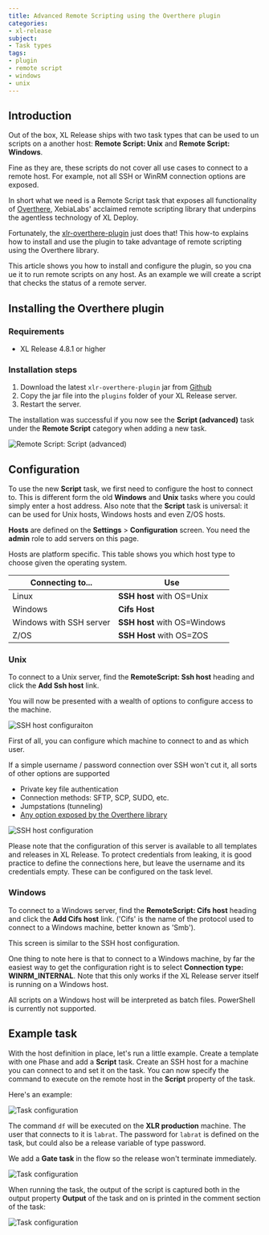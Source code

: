 ```yaml
---
title: Advanced Remote Scripting using the Overthere plugin
categories:
- xl-release
subject:
- Task types
tags:
- plugin
- remote script
- windows
- unix
---
```


## Introduction

Out of the box, XL Release ships with two task types that can be used to un scripts on a another host: **Remote Script: Unix** and **Remote Script: Windows**.

Fine as they are, these scripts do not cover all use cases to connect to a remote host. For example, not all SSH or WinRM connection options are exposed.

In short what we need is a Remote Script task that exposes all functionality of [Overthere](https://github.com/xebialabs/overthere), XebiaLabs' acclaimed remote scripting library that underpins the agentless technology of XL Deploy.

Fortunately, the [xlr-overthere-plugin](https://github.com/xebialabs/xlr-overthere-plugin) just does that! This how-to explains how to install and use the plugin to take advantage of remote scripting using the Overthere library.

This article shows you how to install and configure the plugin, so you cna ue it to run remote scripts on any host. As an example we will create a script that checks the status of a remote server.

## Installing the Overthere plugin

### Requirements
 * XL Release 4.8.1 or higher

### Installation steps
1. Download the latest `xlr-overthere-plugin` jar from [Github](https://github.com/xebialabs/xlr-overthere-plugin/releases) 
2. Copy the jar file into the `plugins` folder of your XL Release server.
3. Restart the server.

The installation was successful if you now see the **Script (advanced)** task under the **Remote Script** category when adding a new task.

![Remote Script: Script (advanced)](../images/xlr-overthere-plugin/add-task.png)

## Configuration

To use the new **Script** task, we first need to configure the host to connect to. This is different form the old **Windows** and **Unix** tasks where you could simply enter a host address. Also note that the **Script** task is universal: it can be used for Unix hosts, Windows hosts and even Z/OS hosts.

**Hosts** are defined on the **Settings** > **Configuration** screen. You need the **admin** role to add servers on this page. 

Hosts are platform specific. This table shows you which host type to choose given the operating system.

| Connecting to...        | Use                          |
|-------------------------|------------------------------|
| Linux                   | **SSH host** with OS=Unix    |
| Windows                 | **Cifs Host**                |
| Windows with SSH server | **SSH host** with OS=Windows |
| Z/OS                    | **SSH Host** with OS=ZOS     |

### Unix

To connect to a Unix server, find the **RemoteScript: Ssh host** heading and click the **Add Ssh host** link.

You will now be presented with a wealth of options to configure access to the machine.

![SSH host configuraiton](../images/xlr-overthere-plugin/ssh-configuration.png)

First of all, you can configure which machine to connect to and as which user. 

If a simple username / password connection over SSH won't cut it, all sorts of other options are supported

* Private key file authentication
* Connection methods: SFTP, SCP, SUDO, etc.
* Jumpstations (tunneling)
* [Any option exposed by the Overthere library](https://github.com/xebialabs/overthere#common-connection-options)

![SSH host configuration](../images/xlr-overthere-plugin/ssh-configuration-advanced.png)

Please note that the configuration of this server is available to all templates and releases in XL Release. To protect credentials from leaking, it is good practice to define the connections here, but leave the username and its credentials empty. These can be configured on the task level.


### Windows

To connect to a Windows server, find the **RemoteScript: Cifs host** heading and click the **Add Cifs host** link. ('Cifs' is the name of the protocol used to connect to a Windows machine, better known as 'Smb').

This screen is similar to the SSH host configuration.

One thing to note here is that to connect to a Windows machine, by far the easiest way to get the configuration right is to select **Connection type: WINRM_INTERNAL**. Note that this only works if the XL Release server itself is running on a Windows host.

All scripts on a Windows host will be interpreted as batch files. PowerShell is currently not supported. 

## Example task

With the host definition in place, let's run a little example. Create a template with one Phase and add a **Script** task. Create an SSH host for a machine you can connect to and set it on the task. You can now specify the command to execute on the remote host in the **Script** property of the task.

Here's an example:

![Task configuration](../images/xlr-overthere-plugin/task-definition.png)

The command `df` will be executed on the **XLR production** machine. The user that connects to it is `labrat`. The password for `labrat` is defined on the task, but could also be a release variable of type password.

We add a **Gate task** in the flow so the release won't terminate immediately.

![Task configuration](../images/xlr-overthere-plugin/release-flow.png)

When running the task, the output of the script is captured both in the output property **Output** of the task and on is printed in the comment section of the task:

![Task configuration](../images/xlr-overthere-plugin/task-output.png)





